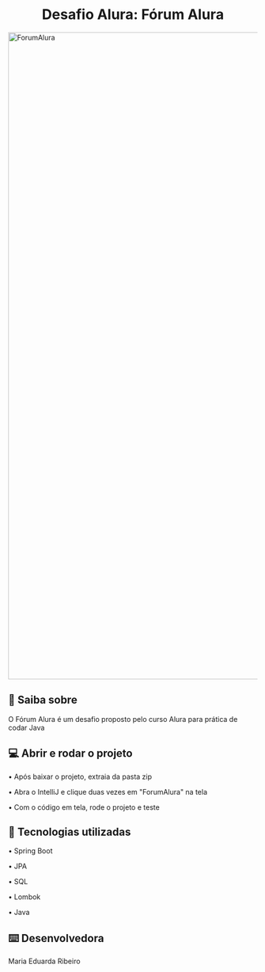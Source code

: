 <h1 align = "center"> Desafio Alura: Fórum Alura </h1>

<img width="4040" height="1308" alt="ForumAlura" src="https://github.com/user-attachments/assets/8490821c-097f-4bfe-a69d-3af501202e5a" />


<h2>📂 Saiba sobre</h2>

<p>O Fórum Alura é um desafio proposto pelo curso Alura para prática de codar Java </p>

<h2>💻 Abrir e rodar o projeto</h2>

<p>• Após baixar o projeto, extraia da pasta zip</p>
<p>• Abra o IntelliJ e clique duas vezes em "ForumAlura" na tela</p>
<p>• Com o código em tela, rode o projeto e teste</p>

<h2>🔖 Tecnologias utilizadas</h2>

<p>• Spring Boot</p>
<p>• JPA</p>
<p>• SQL</p>
<p>• Lombok</p>
<p>• Java</p>

<h2>⌨️ Desenvolvedora</h2>

<p>Maria Eduarda Ribeiro</p>

